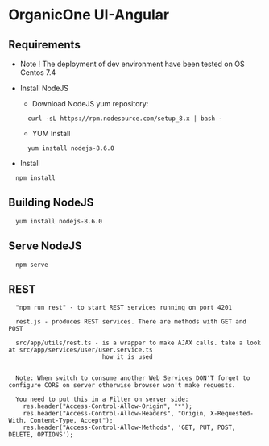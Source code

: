 OrganicOne UI-Angular
=============================


## Requirements
* Note ! The deployment of dev environment have been tested on OS Centos 7.4

*  Install NodeJS

   - Download NodeJS yum repository:

    ```
      curl -sL https://rpm.nodesource.com/setup_8.x | bash -
    ```

   - YUM Install

    ```
      yum install nodejs-8.6.0       
    ```


*  Install

```
  npm install       
```

## Building NodeJS
```
  yum install nodejs-8.6.0       
```

## Serve NodeJS
```
  npm serve      
```

## REST
```
  "npm run rest" - to start REST services running on port 4201 
  
  rest.js - produces REST services. There are methods with GET and POST 
  
  src/app/utils/rest.ts - is a wrapper to make AJAX calls. take a look at src/app/services/user/user.service.ts 
                          how it is used
                          
  
  Note: When switch to consume another Web Services DON'T forget to configure CORS on server otherwise browser won't make requests.
  
  You need to put this in a Filter on server side:
    res.header("Access-Control-Allow-Origin", "*");
    res.header("Access-Control-Allow-Headers", "Origin, X-Requested-With, Content-Type, Accept");
    res.header("Access-Control-Allow-Methods", 'GET, PUT, POST, DELETE, OPTIONS');
                          
  
      
```
